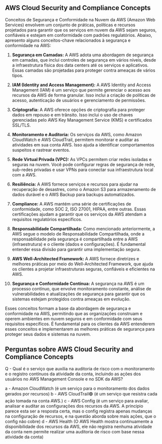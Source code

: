 ## AWS Cloud Security and Compliance Concepts 

 Conceitos de Segurança e Conformidade na Nuvem da AWS (Amazon Web Services) envolvem um conjunto de práticas, políticas e recursos projetados para garantir que os serviços em nuvem da AWS sejam seguros, confiáveis e estejam em conformidade com padrões regulatórios. Abaixo, apresento alguns conceitos-chave relacionados à segurança e conformidade na AWS:

1. **Segurança em Camadas:** A AWS adota uma abordagem de segurança em camadas, que inclui controles de segurança em vários níveis, desde a infraestrutura física dos data centers até os serviços e aplicativos. Essas camadas são projetadas para proteger contra ameaças de vários tipos.

2. **IAM (Identity and Access Management):** A AWS Identity and Access Management (IAM) é um serviço que permite gerenciar o acesso aos recursos da AWS de forma granular. Isso inclui a criação de políticas de acesso, autenticação de usuários e gerenciamento de permissões.

3. **Criptografia:** A AWS oferece opções de criptografia para proteger dados em repouso e em trânsito. Isso inclui o uso de chaves gerenciadas pelo AWS Key Management Service (KMS) e certificados SSL/TLS.

4. **Monitoramento e Auditoria:** Os serviços da AWS, como Amazon CloudWatch e AWS CloudTrail, permitem monitorar e auditar as atividades em sua conta AWS. Isso ajuda a identificar comportamentos suspeitos e rastrear eventos.

5. **Rede Virtual Privada (VPC):** As VPCs permitem criar redes isoladas e seguras na nuvem. Você pode configurar regras de segurança de rede, sub-redes privadas e usar VPNs para conectar sua infraestrutura local com a AWS.

6. **Resiliência:** A AWS fornece serviços e recursos para ajudar na recuperação de desastres, como o Amazon S3 para armazenamento de dados durável e o AWS Backup para backups automatizados.

7. **Compliance:** A AWS mantém uma série de certificações de conformidade, como SOC 2, ISO 27001, HIPAA, entre outras. Essas certificações ajudam a garantir que os serviços da AWS atendam a requisitos regulatórios específicos.

8. **Responsabilidade Compartilhada:** Como mencionado anteriormente, a AWS segue o modelo de Responsabilidade Compartilhada, onde a responsabilidade pela segurança é compartilhada entre a AWS (infraestrutura) e o cliente (dados e configurações). É fundamental entender essa divisão para garantir uma implementação segura.

9. **AWS Well-Architected Framework:** A AWS fornece diretrizes e melhores práticas por meio do Well-Architected Framework, que ajuda os clientes a projetar infraestruturas seguras, confiáveis e eficientes na AWS.

10. **Segurança e Conformidade Contínua:** A segurança na AWS é um processo contínuo, que envolve monitoramento constante, análise de vulnerabilidades e atualizações de segurança para garantir que os sistemas estejam protegidos contra ameaças em evolução.

Esses conceitos formam a base da abordagem de segurança e conformidade na AWS, permitindo que as organizações construam e operem ambientes em nuvem seguros e em conformidade com seus requisitos específicos. É fundamental para os clientes da AWS entenderem esses conceitos e implementarem as melhores práticas de segurança para proteger seus dados e sistemas na nuvem.

 ## Perguntas sobre AWS Cloud Security and Compliance Concepts 

Q - Qual é o serviço que auxilia na auditoria de risco com o monitoramento e o registro contínuos da atividade da conta, incluindo as ações dos usuários no AWS Management Console e no SDK da AWS?

a - Amazon CloudWatch 
(é um serviço para o monitoramento dos dados gerados por recursos)
b - AWS CloudTrail🟢 
(é um serviço que resistra cada ação tomada na conta AWS.)
c - AWS Config 
(é um serviço para avaliar, analisar e auditar as configurações dos recursos da AWS. A principio parece esta ser a resposta certa, mas o config registra apenas mudanças na configuração de recursos, e na questão aborda sobre mais ações, que o config não cobre)
d - AWS Health 
(O AWS Health mostra continuamente a disponibilidade dos recursos da AWS, ele não registra nenhuma atividade da conta nem permite realizar uma auditoria de risco com base nessa atividade da conta)

